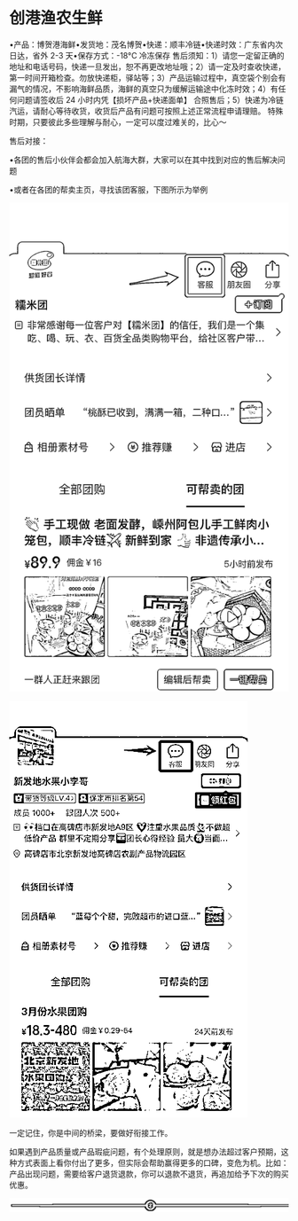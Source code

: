 # 创港渔农生鲜

•产品：博贺港海鲜•发货地：茂名博贺•快递：顺丰冷链•快递时效：广东省内次日达，省外 2-3 天•保存方式：-18°C 冷冻保存
售后须知：1）请您一定留正确的地址和电话号码，快递一旦发出，恕不再更改地址哦；2）请一定及时查收快递，第一时间开箱检查。勿放快递柜，驿站等；3）产品运输过程中，真空袋个别会有漏气的情况，不影响海鲜品质，海鲜的真空只为缓解运输途中化冻时效；4）有任何问题请签收后 24 小时内凭【损坏产品+快递面单】 合照售后；5）快递为冷链汽运，请耐心等待收货，收货后产品有问题可按照上述正常流程申请理赔。
特殊时期，只要彼此多些理解与耐心，一定可以度过难关的，比心～

售后对接：

•各团的售后小伙伴会都会加入航海大群，大家可以在其中找到对应的售后解决问题

•或者在各团的帮卖主页，寻找该团客服，下图所示为举例

![](img/b67debd2c5994fb44e43e7aa46606add.png)

![](img/d3e9720476363029a48df3ff9a4e49f3.png)

一定记住，你是中间的桥梁，要做好衔接工作。

如果遇到产品质量或产品瑕疵问题，有个处理原则，就是想办法超过客户预期，这种方式表面上看你付出了更多，但实际会帮助赢得更多的口碑，变危为机。比如：产品出现问题，需要给客户退货退款，你可以退款不退货，再追加给予下次的购买优惠。

![](img/dd92b07373c3325b41989991c0898588.png)